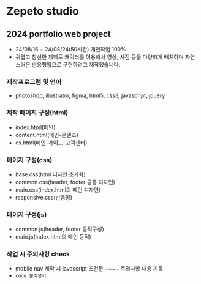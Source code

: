 # Zepeto studio
## 2024 portfolio web project
* 24/08/16 ~ 24/08/24(50시간) 개인작업 100%
* 귀엽고 참신한 제페토 캐릭터를 이용해서 영상, 사진 등을 다양하게 배치하며 자연스러운 반응형웹으로 구현하려고 제작했습니다.
### 제작프로그램 및 언어
* photoshop, illustrator, figma, html5, css3, javascript, jquery
### 제작 페이지 구성(html)
* index.html(메인)
* content.html(메인-콘텐츠)
* cs.html(메인-가이드-고객센터)
### 페이지 구성(css)
* base.css(html 디자인 초기화)
* common.css(header, footer 공통 디자인)
* main.css(index.html의 메인 디자인)
* responsive.css(반응형)
### 페이지 구성(js)
* common.js(header, footer 동적구성)
* main.js(index.html의 메인 동적)
### 작업 시 주의사항 check
* mobile nav 제작 시 javascript 조건문 ~~~~ 주의사항 내용 기록
* `code 붙여넣기`